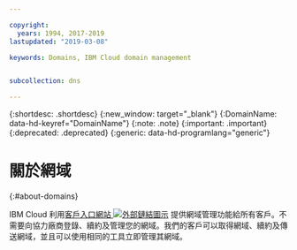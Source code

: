 ```yaml
---

copyright:
  years: 1994, 2017-2019
lastupdated: "2019-03-08"

keywords: Domains, IBM Cloud domain management


subcollection: dns

---
```



{:shortdesc: .shortdesc}
{:new_window: target="_blank"}
{:DomainName: data-hd-keyref="DomainName"}
{:note: .note}
{:important: .important}
{:deprecated: .deprecated}
{:generic: data-hd-programlang="generic"}

# 關於網域
{:#about-domains}

IBM Cloud 利用[客戶入口網站 ![外部鏈結圖示](../../icons/launch-glyph.svg "外部鏈結圖示")](https://{DomainName}/) 提供網域管理功能給所有客戶。不需要向協力廠商登錄、續約及管理您的網域。我們的客戶可以取得網域、續約及傳送網域，並且可以使用相同的工具立即管理其網域。
